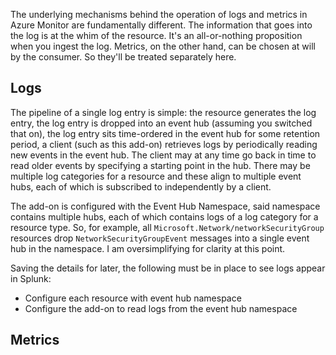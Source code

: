 The underlying mechanisms behind the operation of logs and metrics in Azure Monitor are fundamentally different. The information that goes into the log is at the whim of the resource. It's an all-or-nothing proposition when you ingest the log. Metrics, on the other hand, can be chosen at will by the consumer. So they'll be treated separately here. 

## Logs
The pipeline of a single log entry is simple: the resource generates the log entry, the log entry is dropped into an event hub (assuming you switched that on), the log entry sits time-ordered in the event hub for some retention period, a client (such as this add-on) retrieves logs by periodically reading new events in the event hub. The client may at any time go back in time to read older events by specifying a starting point in the hub. There may be multiple log categories for a resource and these align to multiple event hubs, each of which is subscribed to independently by a client.

The add-on is configured with the Event Hub Namespace, said namespace contains multiple hubs, each of which contains logs of a log category for a resource type. So, for example, all `Microsoft.Network/networkSecurityGroup` resources drop `NetworkSecurityGroupEvent` messages into a single event hub in the namespace. I am oversimplifying for clarity at this point.

Saving the details for later, the following must be in place to see logs appear in Splunk:  
* Configure each resource with event hub namespace  
* Configure the add-on to read logs from the event hub namespace

## Metrics

